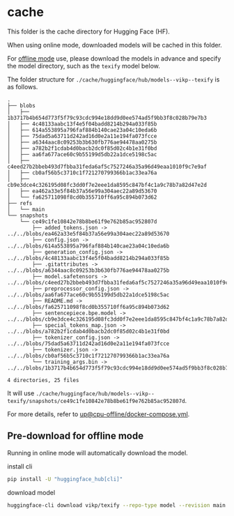 # cache

This folder is the cache directory for Hugging Face (HF).

When using online mode, downloaded models will be cached in this folder.

For [offline mode](https://huggingface.co/docs/transformers/main/installation#offline-mode) use, please download the models in advance and specify the model directory,
such as the `texify` model below.

The folder structure for `./cache/huggingface/hub/models--vikp--texify` is as follows.

```
.
├── blobs
│   ├── 1b3717b4b654d773f5f79c93cdc994e18dd9d0ee574ad5f9bb3f8c028b79e7b3
│   ├── 4c48133aabc13f4e5f04badd8214b294a033f85b
│   ├── 614a553895a796faf884b140cae23a04c10eda6b
│   ├── 75dad5a63711d242ad16d0e2a11e194fa073fcce
│   ├── a6344aac8c09253b3b630fb776ae94478aa0275b
│   ├── a782b2f1cdab4d0bacb2dc0f85d02c4b1e31f0bd
│   ├── aa6fa677ace60c9b55199d5db22a1dce5198c5ac
│   ├── c4eed27b2bbeb493d7fbba31feda6af5c7527246a35a96d49eaa1010f9c7e9af
│   ├── cb0af56b5c3710c1f721270799366b1ac33ea76a
│   ├── cb9e3dce4c326195d08fc3dd0f7e2eee1da8595c847bf4c1a9c78b7a82d47e2d
│   ├── ea462a33e5f84b37a56e99a304aec22a89d53670
│   └── fa625711098f8cd0b355710ff6a95c894b073d62
├── refs
│   └── main
└── snapshots
    └── ce49c1fe10842e78b8be61f9e762b85ac952807d
        ├── added_tokens.json -> ../../blobs/ea462a33e5f84b37a56e99a304aec22a89d53670
        ├── config.json -> ../../blobs/614a553895a796faf884b140cae23a04c10eda6b
        ├── generation_config.json -> ../../blobs/4c48133aabc13f4e5f04badd8214b294a033f85b
        ├── .gitattributes -> ../../blobs/a6344aac8c09253b3b630fb776ae94478aa0275b
        ├── model.safetensors -> ../../blobs/c4eed27b2bbeb493d7fbba31feda6af5c7527246a35a96d49eaa1010f9c7e9af
        ├── preprocessor_config.json -> ../../blobs/aa6fa677ace60c9b55199d5db22a1dce5198c5ac
        ├── README.md -> ../../blobs/fa625711098f8cd0b355710ff6a95c894b073d62
        ├── sentencepiece.bpe.model -> ../../blobs/cb9e3dce4c326195d08fc3dd0f7e2eee1da8595c847bf4c1a9c78b7a82d47e2d
        ├── special_tokens_map.json -> ../../blobs/a782b2f1cdab4d0bacb2dc0f85d02c4b1e31f0bd
        ├── tokenizer_config.json -> ../../blobs/75dad5a63711d242ad16d0e2a11e194fa073fcce
        ├── tokenizer.json -> ../../blobs/cb0af56b5c3710c1f721270799366b1ac33ea76a
        └── training_args.bin -> ../../blobs/1b3717b4b654d773f5f79c93cdc994e18dd9d0ee574ad5f9bb3f8c028b79e7b3

4 directories, 25 files
```

It will use `./cache/huggingface/hub/models--vikp--texify/snapshots/ce49c1fe10842e78b8be61f9e762b85ac952807d`.

For more details, refer to [up@cpu-offline/docker-compose.yml](./../docker/up@cpu-offline/docker-compose.yml).


## Pre-download for offline mode

Running in online mode will automatically download the model.

install cli

```bash
pip install -U "huggingface_hub[cli]"
```

download model

```bash
huggingface-cli download vikp/texify --repo-type model --revision main --cache-dir ./cache/huggingface/hub
```